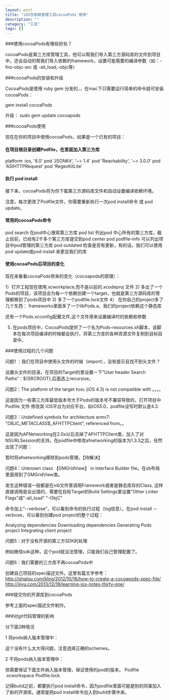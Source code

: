 ```yaml
---
layout: post
title: "iOS包依赖管理工具cocoaPods 使用"
description: ""
category: "工具"
tags: []
---
```



###使用cocoaPods有哪些好处？

cocoaPods是第三方库管理工具，他可以帮我们导入第三方源码库的文件到项目中，还会自动的帮我们导入依赖的framework，设置可能需要的编译参数（如：-fno-objc-arc 或 -all_load,-objc等）



###cocoaPods的安装和升级

CocoaPods是使用 ruby gem 分发的，，在mac下只需要运行简单的命令就可安装cocoaPods：

gem install cocoaPods

升级：
 sudo gem update cocoapods


###cocoaPods使用

现在在你的项目中使用cocoaPods，如果是一个已有的项目：

#### 在项目根目录创建Podfile，在里面加入第三方库

platform :ios, '6.0'
pod 'JSONKit', '~> 1.4' 
pod 'Reachability', '~> 3.0.0' 
pod 'ASIHTTPRequest' 
pod 'RegexKitLite'

#### 执行 pod install

接下来，cocoaPods将为你下载第三方源码库文件和自动设置编译依赖环境。

注意，每次更改了Podfile文件，你需要重新执行一次pod install命令 或 pod update。

#### 常用的cocoaPods命令
pod search       在pod中心搜索第三方库
pod list             列出pod 中心所有的第三方库，截止目前，已经有2千多个第三方库提交到pod center
pod podfile-info  可以列出项目中pod管理的第三方库
pod outdated       检查是否有更新，有的话，我们可以使用pod update或pod install 来更显我们的库


#### 使用cocoaPods后项目的变化   
现在来看看cocoaPods带来的变化（cocoapods的原理）：

1）打开工程现在使用.xcworkplace,而不是以前的.xcodeproj 文件
2)   多出了一个Pods的项目，该项目会为每一个依赖创建一个target，也就是第三方源码库的管理都移到了pods项目中
3)  多了一个podfile.lock文件
4） 在你自己的project多了几个东西：
frameworks里面多了一个libPods.a，我们的project依赖这个静态库

还有一个Pods.xcconfig配置文件,这个文件用来设置编译时的依赖和参数

5) 在pods项目中，CocoaPods提供了一个名为Pods-resources.sh脚本，该脚本在每次项目编译的时候都会执行，将第三方库的各种资源文件复制到目标目录中。



###使用过程的几个问题

问题1 ：我们在项目中使用头文件的时候（import），没有提示且找不到头文件？

设置头文件的目录，在项目的Target的里设置一下”User header Search Paths“：${SRCROOT},后面选上recursive。

问题2：The platform of the target `Pods` (iOS 4.3) is not compatible with 。。。。

这是因为一些第三方库最低版本号大于Pods的版本号不兼容导致的，打开项目中 Podfile 文件   修改其 iOS平台为对应平台，如iOS5.0，podfile没写时默认是4.3.

问题3：Undefined symbols for architecture armv7:
"_OBJC_METACLASS_$_AFHTTPClient", referenced from。。

这是因为AFNetworking在2.0x以后去掉了AFHTTPClient类，加入了对NSURLSession的支持。在podfile中修改afnetworking的版本为1.3.3之后，任然出现了问题：

暂时将afnetworking移除到pods管理。【待解决】



问题4：Unknown class 【GMGridView】 in Interface Builder file。在sb布局里面用到了GMGridView类。

发生这种错误一般都是在xib文件里调用Framework或者是静态库存的Class, 这样直接调用是会出错的，需要在目标Target的Build Settings里设置"Other Linker Flags"成"-all_load" "-ObjC"


命令加上”--verbose“，可以看到命令的执行过程（log信息）。在pod install --verbose，可以看到创建pod project的整个过程：

Analyzing dependencies
Downloading dependencies
Generating Pods project
Integrating client project



问题5：对于没有开源的第三方SDK的处理

例如微信sdk这种，这个pod就没法管理，只能我们自己管理配置了。


问题6：我们需要的三方库不再cocoaPods中

创建自己项目的spec描述文件。这里有篇文字参考：
http://ishalou.com/blog/2012/10/16/how-to-create-a-cocoapods-spec-file/
http://iiiyu.com/2013/12/19/learning-ios-notes-thirty-one/
   

###提交你的开源库到cocoaPods

参考上面的spec描述文件制作。


###对git代码管理的影响

分下面2种情况

1 将pods纳入版本管理中：

这个没有什么太大得问题，注意选择正确的schemes。

2 不将pods纳入版本管理中：

但需要保证下面文件纳入版本管理，保证使用的pod的版本。
Podfile
.xcworkspace
Podfile.lock

记得bulid之前，都要执行pod install命令，因为podfile里面可能是别的同事加入了新的开源库。通常是把pod install命令加入到build步骤中来。
